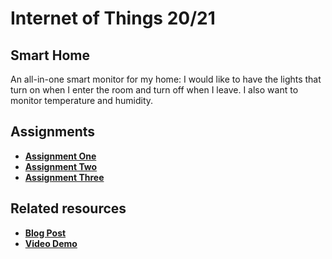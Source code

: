 # Internet of Things 20/21 

## Smart Home
An all-in-one smart monitor for my home: I would like to have the lights that turn on when I enter the room and turn off when I leave. I also want to monitor temperature
and humidity. 

## Assignments
- **[Assignment One](first_delivery/docs/First.md)**
- **[Assignment Two](second_delivery/docs/Second.md)**
- **[Assignment Three](third_delivery/docs/Third.md)**

## Related resources
- **[Blog Post](https://medium.com/@calamo.marco/smart-home-an-iot-project-7dde40f2d0e5)**
- **[Video Demo](https://youtu.be/TdXFKCLEdcs)**
